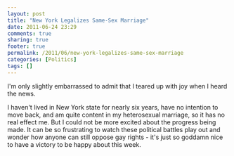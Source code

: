 ```yaml
---
layout: post
title: "New York Legalizes Same-Sex Marriage"
date: 2011-06-24 23:29
comments: true
sharing: true
footer: true
permalink: /2011/06/new-york-legalizes-same-sex-marriage
categories: [Politics]
tags: []
---
```

I'm only slightly embarrassed to admit that I teared up with joy when I heard the news.

I haven't lived in New York state for nearly six years, have no intention to move back, and am quite content in my heterosexual marriage, so it has no real effect me. But I could not be more excited about the progress being made. It can be so frustrating to watch these political battles play out and wonder how anyone can still oppose gay rights - it's just so goddamn nice to have a victory to be happy about this week.